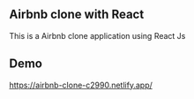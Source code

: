 ## Airbnb clone with React

This is a Airbnb clone application using React Js

## Demo
https://airbnb-clone-c2990.netlify.app/